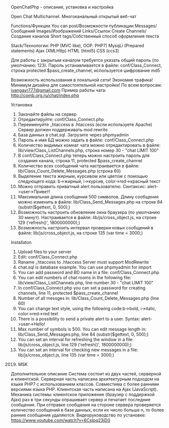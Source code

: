 OpenChatPhp - описание, установка и настройка

Open Chat Multichannel. Многоканальный открытый веб-чат

Functions/Функции
You can post/Возможности публикации
Messages/Сообщений
Images/Изображений
Links/Ссылок
Create Channels/Создание каналов
Short tags/Собственный способ оформления текста

Stack/Технологии:
PHP (MVC like), OOP. PHP7)
MysqLi (Prepared statements)
Ajax (XMLHttp)
HTML (html5)
CSS (ccs3)

Для работы с закрытым каналом требуется указать общий пароль (по умолчанию: 123).
Пароль устанавливается в файле: conf/Class_Connect, строка protected $pass_create_channel, используется шифрование  md5

Возможность использования в локальной сети! Экономия трафика! Минимум дизайна для самостоятельной настройки!
По всем вопросам:
ivangavr777@gmail.com
Пример работы чата: http://comb.org.ru/chat/index.php


Установка
1) Закачайте файлы на сервер
2) Отредактируйте: conf/Class_Connect.php
3) Переименуйте _htaccess в .htaccess (если используете Apache)
Сервер должен поддерживать mod rewrite
4) База данных в chat.sql. Загрузите через phpmyadmin
5) Пароль и имя БД можно задать в файле: conf/Class_Connect.php
6) Количество видимых комнат чата можно отредактировать в файле: lib/view/Class_ListChannels.php, строка номер 30 - "chat LIMIT 100"
7) В conf/Class_Connect.php теперь можно настроить пароль для создания канала, строка 11,
protected $pass_create_channel
8) Количество всех сообщений чата настраивается
в файле: lib/Class_Count_Delete_Messages.php (строка 60)
9) Выделение текста жирным, курсивом или цветом
с помощью следующего кода: b->жирный, i->курсив,
color->red->красный текст
10) Можно отправить приватный alert пользователю.
Синтаксис: alert->user->Привет!
11) Максимальная длина сообщения 500 символов. Длину сообщения
можно изменить в файле: lib/Class_Send_Messages.php на строке 84
(substr($gettext, 0, 500);)
12) Возможность настроить обновление окна браузера (по умолчанию 30 минут).
Настраивается в файле: lib/js/cross_object.js, на строке 129 
('refresh()', 1800000000);)
13) Возможность настроить интервал проверки новых сообщений в
файле: lib/js/cross_object.js, на строке 135 
(var time = 3000;) 

Installaton
1) Upload files to your server
2) Edit: conf/Class_Connect.php
3) Raname _htaccess to .htaccess
Server must support ModRewrite
4) chat.sql is database example. You can use phpmyadmin for import
5) You can add password and BD name in a file: conf/Class_Connect.php
6) You can edit numbers of chat rooms in the following file: lib/view/Class_ListChannels.php, line number 30 - "chat LIMIT 100"
7) In conf/Class_Connect.php you can set a password for creating channels, line 11,
protected $pass_create_channel
8) Number of all messges in: lib/Class_Count_Delete_Messages.php (line 60)
9) You can change text style, using the following code:b->bold, i->italic,
color->red->red text
10) There is a possibility to send a private alert to a user. Syntax: alert->user->Hello!
11) Max number of symbols is 500.
You can edit message length in: lib/Class_Send_Messages.php, line 84 (substr($gettext, 0, 500);)
12) You can set an interval for refreshing the window in a file: 
lib/js/cross_object.js, line 129 
('refresh()', 1800000000);)
13) You can set an interval for checking new messages in a file: 
lib/js/cross_object.js, line 135 
(var time = 3000;) 

2019. MSK

Дополнительное описание
Система состоит из двух частей, серверной и клиентской.
Серверная часть написана архитектурным подходом на языке PHP7 с  использованием классов. Совместима с более ранними версиями языка PHP. 
Клиентская часть написана на Ajax (JavaScript).
Механика системы: клиентское приложение (браузер с поддержкой Ajax)
раз в три секунды опрашивает сервер и печатает последние сообщения.
При отправке сообщения на стороне сервера проверяется количество
сообщений в базе данных, если их число больше n, то более ранние сообщения
удаляются.
Видеоруководство по установке: https://www.youtube.com/watch?v=6CsIpq23jD0
  
